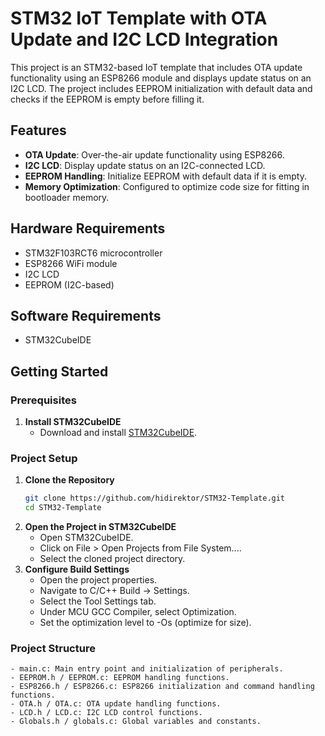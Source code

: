 # STM32 IoT Template with OTA Update and I2C LCD Integration

This project is an STM32-based IoT template that includes OTA update functionality using an ESP8266 module and displays update status on an I2C LCD. The project includes EEPROM initialization with default data and checks if the EEPROM is empty before filling it.

## Features

- **OTA Update**: Over-the-air update functionality using ESP8266.
- **I2C LCD**: Display update status on an I2C-connected LCD.
- **EEPROM Handling**: Initialize EEPROM with default data if it is empty.
- **Memory Optimization**: Configured to optimize code size for fitting in bootloader memory.

## Hardware Requirements

- STM32F103RCT6 microcontroller
- ESP8266 WiFi module
- I2C LCD
- EEPROM (I2C-based)

## Software Requirements

- STM32CubeIDE

## Getting Started

### Prerequisites

1. **Install STM32CubeIDE**
    - Download and install [STM32CubeIDE](https://www.st.com/en/development-tools/stm32cubeide.html).

### Project Setup

1. **Clone the Repository**
   ```sh
   git clone https://github.com/hidirektor/STM32-Template.git
   cd STM32-Template

2. **Open the Project in STM32CubeIDE**
    - Open STM32CubeIDE.
    - Click on File > Open Projects from File System....
    - Select the cloned project directory.
3. **Configure Build Settings**
    - Open the project properties.
    - Navigate to C/C++ Build -> Settings.
    - Select the Tool Settings tab.
    - Under MCU GCC Compiler, select Optimization.
    - Set the optimization level to -Os (optimize for size).

### Project Structure

    - main.c: Main entry point and initialization of peripherals.
    - EEPROM.h / EEPROM.c: EEPROM handling functions.
    - ESP8266.h / ESP8266.c: ESP8266 initialization and command handling functions.
    - OTA.h / OTA.c: OTA update handling functions.
    - LCD.h / LCD.c: I2C LCD control functions.
    - Globals.h / globals.c: Global variables and constants.